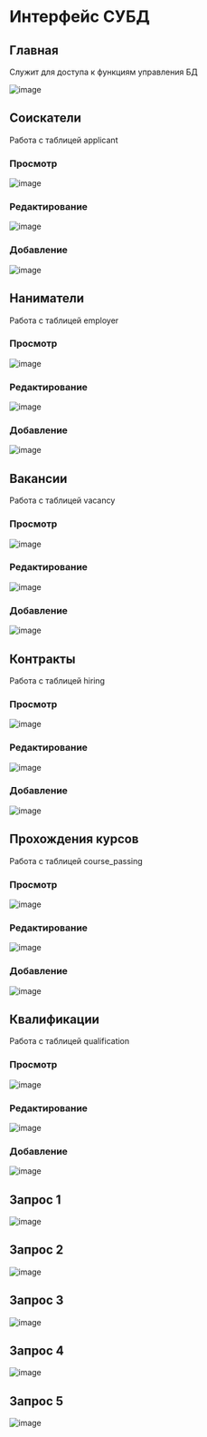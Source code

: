 # Интерфейс СУБД

## Главная

Служит для доступа к функциям управления БД

![image](https://user-images.githubusercontent.com/43097289/121741332-08561180-cb07-11eb-8f49-da86272c292e.png)

## Соискатели

Работа с таблицей applicant

### Просмотр

![image](https://user-images.githubusercontent.com/43097289/121742340-5ddeee00-cb08-11eb-8417-5692ef8ba60b.png)

### Редактирование

![image](https://user-images.githubusercontent.com/43097289/121742462-8666e800-cb08-11eb-8fab-04f3c469125a.png)

### Добавление

![image](https://user-images.githubusercontent.com/43097289/121742543-a1d1f300-cb08-11eb-8088-34dbc883e7eb.png)

## Наниматели

Работа с таблицей employer

### Просмотр

![image](https://user-images.githubusercontent.com/43097289/121742671-d0e86480-cb08-11eb-8075-63884b69c4fd.png)

### Редактирование

![image](https://user-images.githubusercontent.com/43097289/121742700-de9dea00-cb08-11eb-8021-0c33b0cbb5c2.png)

### Добавление

![image](https://user-images.githubusercontent.com/43097289/121742763-f70e0480-cb08-11eb-9be6-c20b19eea2cf.png)

## Вакансии

Работа с таблицей vacancy

### Просмотр

![image](https://user-images.githubusercontent.com/43097289/121742989-4bb17f80-cb09-11eb-8f82-d8a57cbecb00.png)

### Редактирование

![image](https://user-images.githubusercontent.com/43097289/121743036-5b30c880-cb09-11eb-81e6-bc72832e5271.png)

### Добавление

![image](https://user-images.githubusercontent.com/43097289/121743071-697ee480-cb09-11eb-90f7-6d2d85e6cc34.png)

## Контракты

Работа с таблицей hiring

### Просмотр

![image](https://user-images.githubusercontent.com/43097289/121743143-89160d00-cb09-11eb-9768-6b845e5d118b.png)

### Редактирование

![image](https://user-images.githubusercontent.com/43097289/121743163-929f7500-cb09-11eb-8ff7-1fd002e27867.png)

### Добавление

![image](https://user-images.githubusercontent.com/43097289/121743176-9c28dd00-cb09-11eb-8512-0fcff2d5abd9.png)

## Прохождения курсов

Работа с таблицей course_passing

### Просмотр

![image](https://user-images.githubusercontent.com/43097289/121743298-d2665c80-cb09-11eb-9314-cdddf72b8576.png)

### Редактирование

![image](https://user-images.githubusercontent.com/43097289/121743316-d8f4d400-cb09-11eb-8d74-d2fd27ba2ac3.png)

### Добавление

![image](https://user-images.githubusercontent.com/43097289/121743335-e0b47880-cb09-11eb-8d65-2e8d4d73d33f.png)

## Квалификации

Работа с таблицей qualification

### Просмотр

![image](https://user-images.githubusercontent.com/43097289/121743548-2c672200-cb0a-11eb-9d98-c323c3928f31.png)

### Редактирование

![image](https://user-images.githubusercontent.com/43097289/121743572-3721b700-cb0a-11eb-84fc-f37e81584f42.png)

### Добавление

![image](https://user-images.githubusercontent.com/43097289/121743590-3ee15b80-cb0a-11eb-9cb7-fecf61ea69b4.png)

## Запрос 1

![image](https://user-images.githubusercontent.com/43097289/121743657-59b3d000-cb0a-11eb-8076-333e2a2f8bd1.png)

## Запрос 2

![image](https://user-images.githubusercontent.com/43097289/121743679-60424780-cb0a-11eb-884c-e15e33f29074.png)

## Запрос 3

![image](https://user-images.githubusercontent.com/43097289/121743979-de9ee980-cb0a-11eb-8b4e-13414c0114d4.png)

## Запрос 4

![image](https://user-images.githubusercontent.com/43097289/121744014-ebbbd880-cb0a-11eb-8ef5-f398b558c664.png)

## Запрос 5

![image](https://user-images.githubusercontent.com/43097289/121744036-f5454080-cb0a-11eb-8594-88cb18dfb211.png)
